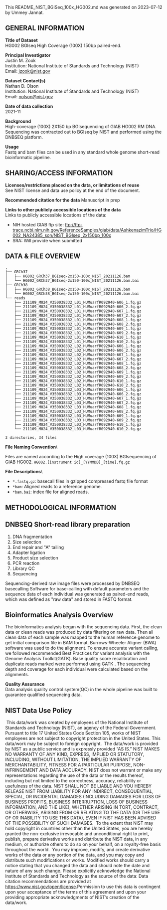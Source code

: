 This README_NIST_BGISeq_100x_HG002.md was generated on 2023-07-12 by Ummey Jannat.

GENERAL INFORMATION
-------------------

**Title of Dataset**\
HG002 BGIseq High Coverage (100X) 150bp paired-end.

**Principal Investigator**\
Justin M. Zook\
Institution: National Institute of Standards and Technology (NIST)\
Email: <jzook@nist.gov>

**Dataset Contact(s)**\
Nathan D. Olson\
Institution: National Institute of Standards and Technology (NIST)\
Email: <nolson@nist.gov>

**Date of data collection**\
2021-11

**Background**\
High-coverage (100X) 2X150 bp BGIsequencing of GIAB HG002 RM DNA.
Sequencing was contracted out to BGIseq by NIST and performed using the DNBSEQ platform.

**Usage**\
Fastq and bam files can be used in any standard whole genome short-read bioinformatic pipeline.

SHARING/ACCESS INFORMATION
--------------------------

**Licenses/restrictions placed on the data, or limitations of reuse**\
See NIST license and data use policy at the end of the document.

**Recommended citation for the data**
Manuscript in prep

**Links to other publicly accessible locations of the data**\
Links to publicly accessible locations of the data:

- NIH hosted GIAB ftp site: ftp://ftp-trace.ncbi.nlm.nih.gov/ReferenceSamples/giab/data/AshkenazimTrio/HG002_NA24385_son/NIST_BGIseq_2x150bp_100x
- SRA: Will provide when submitted

DATA & FILE OVERVIEW
--------------------

```
.
├── GRCh37
│   ├── HG002_GRCh37_BGIseq-2x150-100x_NIST_20211126.bam
│   └── HG002_GRCh37_BGIseq-2x150-100x_NIST_20211126.bam.bai
├── GRCh38
│   ├── HG002_GRCh38_BGIseq-2x150-100x_NIST_20211126.bam
│   └── HG002_GRCh38_BGIseq-2x150-100x_NIST_20211126.bam.bai
└── reads
    ├── 211109_M024_V350038332_L01_HUMuarfR092940-606_1.fq.gz
    ├── 211109_M024_V350038332_L01_HUMuarfR092940-606_2.fq.gz
    ├── 211109_M024_V350038332_L01_HUMuarfR092940-607_1.fq.gz
    ├── 211109_M024_V350038332_L01_HUMuarfR092940-607_2.fq.gz
    ├── 211109_M024_V350038332_L01_HUMuarfR092940-608_1.fq.gz
    ├── 211109_M024_V350038332_L01_HUMuarfR092940-608_2.fq.gz
    ├── 211109_M024_V350038332_L01_HUMuarfR092940-609_1.fq.gz
    ├── 211109_M024_V350038332_L01_HUMuarfR092940-609_2.fq.gz
    ├── 211109_M024_V350038332_L01_HUMuarfR092940-610_1.fq.gz
    ├── 211109_M024_V350038332_L01_HUMuarfR092940-610_2.fq.gz
    ├── 211109_M024_V350038332_L02_HUMuarfR092940-606_1.fq.gz
    ├── 211109_M024_V350038332_L02_HUMuarfR092940-606_2.fq.gz
    ├── 211109_M024_V350038332_L02_HUMuarfR092940-607_1.fq.gz
    ├── 211109_M024_V350038332_L02_HUMuarfR092940-607_2.fq.gz
    ├── 211109_M024_V350038332_L02_HUMuarfR092940-608_1.fq.gz
    ├── 211109_M024_V350038332_L02_HUMuarfR092940-608_2.fq.gz
    ├── 211109_M024_V350038332_L02_HUMuarfR092940-609_1.fq.gz
    ├── 211109_M024_V350038332_L02_HUMuarfR092940-609_2.fq.gz
    ├── 211109_M024_V350038332_L02_HUMuarfR092940-610_1.fq.gz
    ├── 211109_M024_V350038332_L02_HUMuarfR092940-610_2.fq.gz
    ├── 211109_M024_V350038332_L03_HUMuarfR092940-606_1.fq.gz
    ├── 211109_M024_V350038332_L03_HUMuarfR092940-606_2.fq.gz
    ├── 211109_M024_V350038332_L03_HUMuarfR092940-607_1.fq.gz
    ├── 211109_M024_V350038332_L03_HUMuarfR092940-607_2.fq.gz
    ├── 211109_M024_V350038332_L03_HUMuarfR092940-608_1.fq.gz
    ├── 211109_M024_V350038332_L03_HUMuarfR092940-608_2.fq.gz
    ├── 211109_M024_V350038332_L03_HUMuarfR092940-609_1.fq.gz
    ├── 211109_M024_V350038332_L03_HUMuarfR092940-609_2.fq.gz
    ├── 211109_M024_V350038332_L03_HUMuarfR092940-610_1.fq.gz
    └── 211109_M024_V350038332_L03_HUMuarfR092940-610_2.fq.gz

3 directories, 34 files
```

**File Naming Convention**\

Files are named according to the High coverage (100X) BGIsequencing of GIAB HG002. `HG002.[instrument id]_[YYMMDD]_[time].fq.gz`

**File Descriptions**\

- `*.fastq.gz`: basecall files in gzipped compressed fastq file format
- `*bam`: Aligned reads to a reference genome.
- `*bam.bai`: index file for aligned reads.

METHODOLOGICAL INFORMATION
--------------------------

## DNBSEQ Short-read library preparation

1. DNA fragmentation
2. Size selection
3. End repair and "A" tailing
4. Adapter ligation
5. Product size selection
6. PCR reaction
7. Library QC
8. Sequencing

Sequencing-derived raw image files were processed by DNBSEQ basecalling Software for base-calling
with default parameters and the sequence data of each individual was generated as paired-end
reads, which was defined as "raw data" and stored in FASTQ format.

## Bioinformatics Analysis Overview

The bioinformatics analysis began with the sequencing data. First, the clean data or clean reads was
produced by data filtering on raw data. Then all clean data of each sample was mapped to the human
reference genome to get initial comparison file in BAM format. Burrows-Wheeler Aligner (BWA)
software was used to do the alignment. To ensure accurate variant calling, we followed recommended
Best Practices for variant analysis with the Genome Analysis Toolkit(GATK). Base quality score
recalibration and duplicate reads marked were performed using GATK . The sequencing depth and
coverage for each individual were calculated based on the alignments.

**Quality Assurance**\
Data analysis quality control system(QC) in the whole pipeline was built to
guarantee qualified sequencing data.

NIST Data Use Policy
--------------------------------------------------------------------------------

​
This data/work was created by employees of the National Institute of Standards and Technology (NIST), an agency of the Federal Government. Pursuant to title 17 United States Code Section 105, works of NIST employees are not subject to copyright protection in the United States.  This data/work may be subject to foreign copyright.
​
The data/work is provided by NIST as a public service and is expressly provided “AS IS.” NIST MAKES NO WARRANTY OF ANY KIND, EXPRESS, IMPLIED OR STATUTORY, INCLUDING, WITHOUT LIMITATION, THE IMPLIED WARRANTY OF MERCHANTABILITY, FITNESS FOR A PARTICULAR PURPOSE, NON-INFRINGEMENT AND DATA ACCURACY. NIST does not warrant or make any representations regarding the use of the data or the results thereof, including but not limited to the correctness, accuracy, reliability or usefulness of the data. NIST SHALL NOT BE LIABLE AND YOU HEREBY RELEASE NIST FROM LIABILITY FOR ANY INDIRECT, CONSEQUENTIAL, SPECIAL, OR INCIDENTAL DAMAGES (INCLUDING DAMAGES FOR LOSS OF BUSINESS PROFITS, BUSINESS INTERRUPTION, LOSS OF BUSINESS INFORMATION, AND THE LIKE), WHETHER ARISING IN TORT, CONTRACT, OR OTHERWISE, ARISING FROM OR RELATING TO THE DATA (OR THE USE OF OR INABILITY TO USE THIS DATA), EVEN IF NIST HAS BEEN ADVISED OF THE POSSIBILITY OF SUCH DAMAGES.
​
To the extent that NIST may hold copyright in countries other than the United States, you are hereby granted the non-exclusive irrevocable and unconditional right to print, publish, prepare derivative works and distribute the NIST data, in any medium, or authorize others to do so on your behalf, on a royalty-free basis throughout the world.
​
You may improve, modify, and create derivative works of the data or any portion of the data, and you may copy and distribute such modifications or works. Modified works should carry a notice stating that you changed the data and should note the date and nature of any such change. Please explicitly acknowledge the National Institute of Standards and Technology as the source of the data:  Data citation recommendations are provided at https://www.nist.gov/open/license.
​
Permission to use this data is contingent upon your acceptance of the terms of this agreement and upon your providing appropriate acknowledgments of NIST’s creation of the data/work.